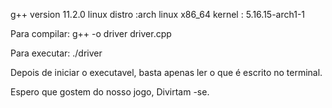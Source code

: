 g++ version 11.2.0
linux distro :arch linux x86_64
kernel       : 5.16.15-arch1-1


Para compilar: g++ -o driver driver.cpp

Para executar: ./driver

Depois de iniciar o executavel, basta apenas ler o que é escrito no terminal.

Espero que gostem do nosso jogo, 
Divirtam -se.
